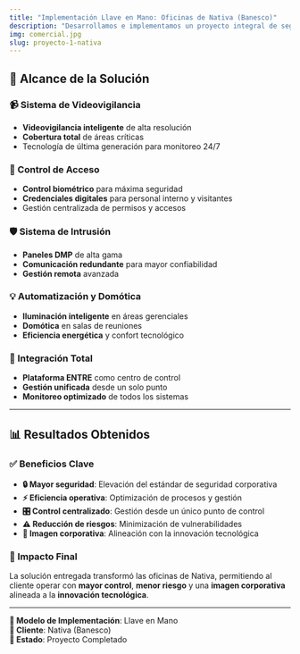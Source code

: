 ```yaml
---
title: "Implementación Llave en Mano: Oficinas de Nativa (Banesco)"
description: "Desarrollamos e implementamos un proyecto integral de seguridad electrónica y automatización para las nuevas oficinas corporativas de Nativa (Banesco), ejecutado bajo el modelo llave en mano, lo que garantizó al cliente un servicio completo desde la consultoría hasta la puesta en marcha."
img: comercial.jpg
slug: proyecto-1-nativa
---
```


## 🎯 Alcance de la Solución

### 📹 Sistema de Videovigilancia

- **Videovigilancia inteligente** de alta resolución
- **Cobertura total** de áreas críticas
- Tecnología de última generación para monitoreo 24/7

### 🔐 Control de Acceso

- **Control biométrico** para máxima seguridad
- **Credenciales digitales** para personal interno y visitantes
- Gestión centralizada de permisos y accesos

### 🛡️ Sistema de Intrusión

- **Paneles DMP** de alta gama
- **Comunicación redundante** para mayor confiabilidad
- **Gestión remota** avanzada

### 💡 Automatización y Domótica

- **Iluminación inteligente** en áreas gerenciales
- **Domótica** en salas de reuniones
- **Eficiencia energética** y confort tecnológico

### 🔄 Integración Total

- **Plataforma ENTRE** como centro de control
- **Gestión unificada** desde un solo punto
- **Monitoreo optimizado** de todos los sistemas

---

## 📊 Resultados Obtenidos

### ✅ Beneficios Clave

- **🔒 Mayor seguridad**: Elevación del estándar de seguridad corporativa
- **⚡ Eficiencia operativa**: Optimización de procesos y gestión
- **🎛️ Control centralizado**: Gestión desde un único punto de control
- **⚠️ Reducción de riesgos**: Minimización de vulnerabilidades
- **🚀 Imagen corporativa**: Alineación con la innovación tecnológica

### 🎯 Impacto Final

La solución entregada transformó las oficinas de Nativa, permitiendo al cliente operar con **mayor control**, **menor riesgo** y una **imagen corporativa** alineada a la **innovación tecnológica**.

---

**💼 Modelo de Implementación**: Llave en Mano  
**🏢 Cliente**: Nativa (Banesco)  
**📅 Estado**: Proyecto Completado
